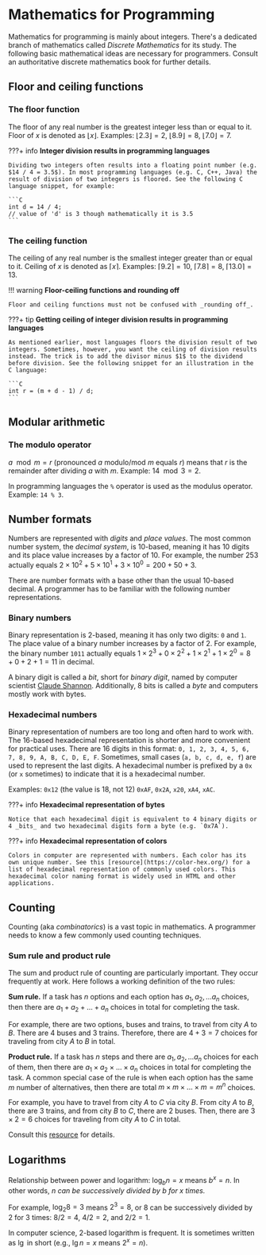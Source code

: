 # Mathematics for Programming

Mathematics for programming is mainly about integers. There's a dedicated branch of mathematics called _Discrete Mathematics_ for its study. The following basic mathematical ideas are necessary for programmers. Consult an authoritative discrete mathematics book for further details.

## Floor and ceiling functions

### The floor function

The floor of any real number is the greatest integer less than or equal to it. Floor of $x$ is denoted as $⌊x⌋$. Examples: $⌊2.3⌋ = 2$, $⌊8.9⌋ = 8$, $⌊7.0⌋ = 7$.

???+ info
    **Integer division results in programming languages**

    Dividing two integers often results into a floating point number (e.g. $14 / 4 = 3.5$). In most programming languages (e.g. C, C++, Java) the result of division of two integers is floored. See the following C language snippet, for example:

    ```C
    int d = 14 / 4;
    // value of 'd' is 3 though mathematically it is 3.5
    ```

### The ceiling function

The ceiling of any real number is the smallest integer greater than or equal to it. Ceiling of $x$ is denoted as $⌈x⌉$. Examples: $⌈9.2⌉ = 10$, $⌈7.8⌉ = 8$, $⌈13.0⌉ = 13$.

!!! warning
    **Floor-ceiling functions and rounding off**

    Floor and ceiling functions must not be confused with _rounding off_.

???+ tip
    **Getting ceiling of integer division results in programming languages**

    As mentioned earlier, most languages floors the division result of two integers. Sometimes, however, you want the ceiling of division results instead. The trick is to add the divisor minus $1$ to the dividend before division. See the following snippet for an illustration in the C language:

    ```C
    int r = (m + d - 1) / d;
    ```

## Modular arithmetic

### The modulo operator

$a \mod m = r$ (pronounced $a$ modulo/mod $m$ equals $r$) means that $r$ is the remainder after dividing $a$ with $m$. Example: $14 \mod 3 = 2$.

In programming languages the `%` operator is used as the modulus operator. Example: `14 % 3`.

## Number formats

Numbers are represented with _digits_ and _place values_. The most common number system, the _decimal system_, is 10-based, meaning it has 10 digits and its place value increases by a factor of 10. For example, the number $253$ actually equals $2 × 10^2 + 5 × 10^1 + 3 × 10^0 = 200 + 50 + 3$.

There are number formats with a base other than the usual 10-based decimal. A programmer has to be familiar with the following number representations.

### Binary numbers

Binary representation is 2-based, meaning it has only two digits: `0` and `1`. The place value of a binary number increases by a factor of 2. For example, the binary number `1011` actually equals $1 × 2^3 + 0 × 2^2 + 1 × 2^1 + 1 × 2^0 = 8 + 0 + 2 + 1 = 11$ in decimal.

A binary digit is called a _bit_, short for _binary digit_, named by computer scientist [Claude Shannon](https://en.wikipedia.org/wiki/Claude_Shannon). Additionally, 8 bits is called a _byte_ and computers mostly work with bytes.

### Hexadecimal numbers

Binary representation of numbers are too long and often hard to work with. The 16-based hexadecimal representation is shorter and more convenient for practical uses. There are 16 digits in this format: `0, 1, 2, 3, 4, 5, 6, 7, 8, 9, A, B, C, D, E, F`. Sometimes, small cases (`a, b, c, d, e, f`) are used to represent the last digits. A hexadecimal number is prefixed by a `0x` (or `x` sometimes) to indicate that it is a hexadecimal number.

Examples: `0x12` (the value is 18, not 12) `0xAF`, `0x2A`, `x20`, `xA4`, `xAC`.

???+ info
    **Hexadecimal representation of bytes**
    
    Notice that each hexadecimal digit is equivalent to 4 binary digits or 4 _bits_ and two hexadecimal digits form a byte (e.g. `0x7A`).

???+ info
    **Hexadecimal representation of colors**

    Colors in computer are represented with numbers. Each color has its own unique number. See this [resource](https://color-hex.org/) for a list of hexadecimal representation of commonly used colors. This hexadecimal color naming format is widely used in HTML and other applications.

## Counting

Counting (aka _combinatorics_) is a vast topic in mathematics. A programmer needs to know a few commonly used counting techniques.

### Sum rule and product rule

The sum and product rule of counting are particularly important. They occur frequently at work. Here follows a working definition of the two rules:

**Sum rule.** If a task has $n$ options and each option has $a_1, a_2, ... a_n$ choices, then there are $a_1 + a_2 + ... + a_n$ choices in total for completing the task.

For example, there are two options, buses and trains, to travel from city $A$ to $B$. There are $4$ buses and $3$ trains. Therefore, there are $4 + 3 = 7$ choices for traveling from city $A$ to $B$ in total.

**Product rule.** If a task has $n$ steps and there are $a_1, a_2, ... a_n$ choices for each of them, then there are $a_1 × a_2 × ... × a_n$ choices in total for completing the task. A common special case of the rule is when each option has the same $m$ number of alternatives, then there are total $m × m × ... × m = m^n$ choices.

For example, you have to travel from city $A$ to $C$ via city $B$. From city $A$ to $B$, there are $3$ trains, and from city $B$ to $C$, there are $2$ buses. Then, there are $3 × 2 = 6$ choices for traveling from city $A$ to $C$ in total.

Consult this [resource](https://brilliant.org/wiki/rule-of-sum-and-rule-of-product-problem-solving/) for details.

## Logarithms

Relationship between power and logarithm: $\log_b n = x$ means $b^x = n$. In other words, _$n$ can be successively divided by $b$ for $x$ times._

For example, $\log_2 8 = 3$ means $2^3 = 8$, or $8$ can be successively divided by $2$ for $3$ times: $8 / 2 = 4$, $4 / 2 = 2$, and $2 / 2 = 1$.

In computer science, $2$-based logarithm is frequent. It is sometimes written as $\lg$ in short (e.g., $\lg n = x$ means $2^x = n$).
